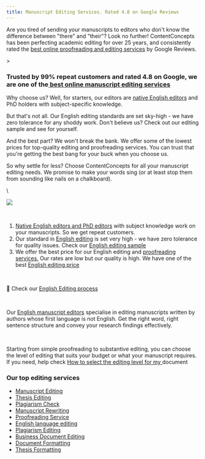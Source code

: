 ```yaml
---
title: Manuscript Editing Services. Rated 4.8 on Google Reviews
---
```

Are you tired of sending your manuscripts to editors who don't know the difference between "there" and "their"? Look no further! ContentConcepts has been perfecting academic editing for over 25 years, and consistently rated the [best online proofreading and editing services](https://contentconcepts.com/blog/contentconcepts-top-rated-academic-editing-and-proofreading-services/) by Google Reviews.

\>﻿

### Trusted by 99% repeat customers and rated 4.8 on Google, we are one of the[ best online manuscript editing services](https://contentconcepts.com/blog/contentconcepts-top-rated-academic-editing-and-proofreading-services/)

Why choose us? Well, for starters, our editors are [native English editors](https://contentconcepts.com/about/) and PhD holders with subject-specific knowledge. 

But that's not all. Our English editing standards are set sky-high - we have zero tolerance for any shoddy work. Don't believe us? Check out our editing sample and see for yourself.

And the best part? We won't break the bank. We offer some of the lowest prices for top-quality editing and proofreading services. You can trust that you're getting the best bang for your buck when you choose us.

So why settle for less? Choose ContentConcepts for all your manuscript editing needs. We promise to make your words sing (or at least stop them from sounding like nails on a chalkboard).



\    

![](/4.8-google-review.jpg)

<br>

1. [Native English editors and PhD editors](https://contentconcepts.in/about/) with subject knowledge work on your manuscripts. So we get repeat customers. 
2. Our standard in [English editing](https://contentconcepts.in/services/academic_editing/english_editing) is set very high - we have zero tolerance for quality issues. Check our [English editing sample](https://contentconcepts.in/services/academic_editing/english_editing#editingSample)
3. We offer the best price for our English editing and [proofreading services.](https://contentconcepts.in/services/academic_editing/proofreading_service) Our rates are low but our quality is high. We have one of the best [English editing price](https://contentconcepts.in/pricing/)

<br>

📌 Check our [English Editing process](https://contentconcepts.in/services/academic_editing/english_editing/#editingProcess)

<br> 

Our [English manuscript editors](https://contentconcepts.in/about/) specialise in editing manuscripts written by authors whose first language is not English. Get the right word, right sentence structure and convey your research findings effectively.

<br>

Starting from simple proofreading to substantive editing, you can choose the level of editing that suits your budget or what your manuscript requires. If you need, help check [How to select the editing level for my ](https://contentconcepts.in/blog/manuscript-editing-services-for-research-papers-proofreading-copy-editing-substantive-editing-which-editing-level-should-i-select/)document

### **Our top editing services**

* [Manuscript Editing](https://contentconcepts.in/services/academic_editing/manuscript_editing)
* [Thesis Editing](https://contentconcepts.in/services/academic_editing/thesis_editing)
* [Plagiarism Check](https://contentconcepts.in/services/plagiarism_correction)
* [Manuscript Rewriting](https://contentconcepts.in/services/publication_support/manuscript_rewriting)
* [Proofreading Service](https://contentconcepts.in/services/academic_editing/proofreading_service)
* [English language editing](https://contentconcepts.in/services/academic_editing/english_editing)
* [Plagiarism Editing](https://contentconcepts.in/services/plagiarism_check/plagiarism_editing)
* [Business Document Editing](https://contentconcepts.in/services/business_editing/english_editing_india)
* [Document Formatting](https://contentconcepts.in/services/business_editing/document_formatting)
* [Thesis Formatting](https://contentconcepts.in/services/publication_support/manuscript_formatting)